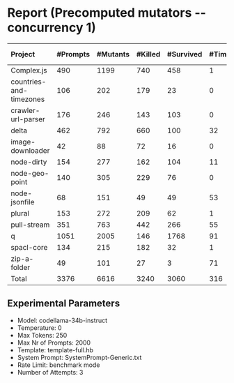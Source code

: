 # Report (Precomputed mutators --concurrency 1)
| Project | #Prompts | #Mutants | #Killed | #Survived | #Timeout | MutationScore | LLMorpheus Time | Stryker Time | #Prompt Tokens | #Completion Tokens | #Total Tokens  |
|:--------|:---------|:---------|:--------|:----------|----------|---------------|-----------------|--------------|----------------|--------------------|----------------|
| Complex.js | 490 | 1199 | 740 | 458 | 1 | 61.8 | 3200.91 | 614.84 | 943498 | 97375 | 1040873 |
| countries-and-timezones | 106 | 202 | 179 | 23 | 0 | 88.61 | 1501.26 | 297.33 | 95530 | 21102 | 116632 |
| crawler-url-parser | 176 | 246 | 143 | 103 | 0 | 58.13 | 1664.69 | 819.62 | 377599 | 38970 | 416569 |
| delta | 462 | 792 | 660 | 100 | 32 | 87.37 | 3159.72 | 4099.01 | 867614 | 96624 | 964238 |
| image-downloader | 42 | 88 | 72 | 16 | 0 | 81.82 | 430.49 | 373.69 | 22597 | 8748 | 31345 |
| node-dirty | 154 | 277 | 162 | 104 | 11 | 62.45 | 1555.91 | 239.75 | 238702 | 32632 | 271334 |
| node-geo-point | 140 | 305 | 229 | 76 | 0 | 75.08 | 1410.92 | 994.48 | 309473 | 28709 | 338182 |
| node-jsonfile | 68 | 151 | 49 | 49 | 53 | 67.55 | 690.59 | 467.78 | 54184 | 13996 | 68180 |
| plural | 153 | 272 | 209 | 62 | 1 | 77.21 | 1523.33 | 146.45 | 258105 | 33232 | 291337 |
| pull-stream | 351 | 763 | 442 | 266 | 55 | 65.14 | 2596.08 | 1354.67 | 190931 | 73098 | 264029 |
| q | 1051 | 2005 | 146 | 1768 | 91 | 11.82 | 5912.23 | 13931.75 | 2076156 | 216129 | 2292285 |
| spacl-core | 134 | 215 | 182 | 32 | 1 | 85.12 | 1350.85 | 689.9 | 156139 | 28037 | 184176 |
| zip-a-folder | 49 | 101 | 27 | 3 | 71 | 97.03 | 530.56 | 1147.59 | 80056 | 10370 | 90426 |
| Total | 3376 | 6616 | 3240 | 3060 | 316 | - | 25527.54 | 25176.86 | 5670584 | 699022 | 6369606 |
## Experimental Parameters
  - Model: codellama-34b-instruct
  - Temperature: 0
  - Max Tokens: 250
  - Max Nr of Prompts: 2000
  - Template: template-full.hb
  - System Prompt: SystemPrompt-Generic.txt
  - Rate Limit: benchmark mode
  - Number of Attempts: 3


